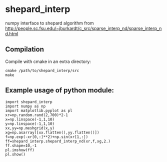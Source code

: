 shepard_interp
==============

numpy interface to shepard algorithm from http://people.sc.fsu.edu/~jburkardt/c_src/sparse_interp_nd/sparse_interp_nd.html

## Compilation
Compile with cmake in an extra directory:
```
cmake /path/to/shepard_interp/src
make
```

## Example usage of python module:
```
import shepard_interp
import numpy as np
import matplotlib.pyplot as pl
xr=np.random.rand(2,700)*2-1
x=np.linspace(-1,1,10)
y=np.linspace(-1,1,10)
xx,yy=np.meshgrid(x,y)
xg=np.asarray([xx.flatten(),yy.flatten()])
f=np.exp(-xr[0,:]**2)+np.sin(xr[1,:])
ff=shepard_interp.shepard_interp_nd(xr,f,xg,2.)
ff.shape=10,-1
pl.imshow(ff)
pl.show()
```

